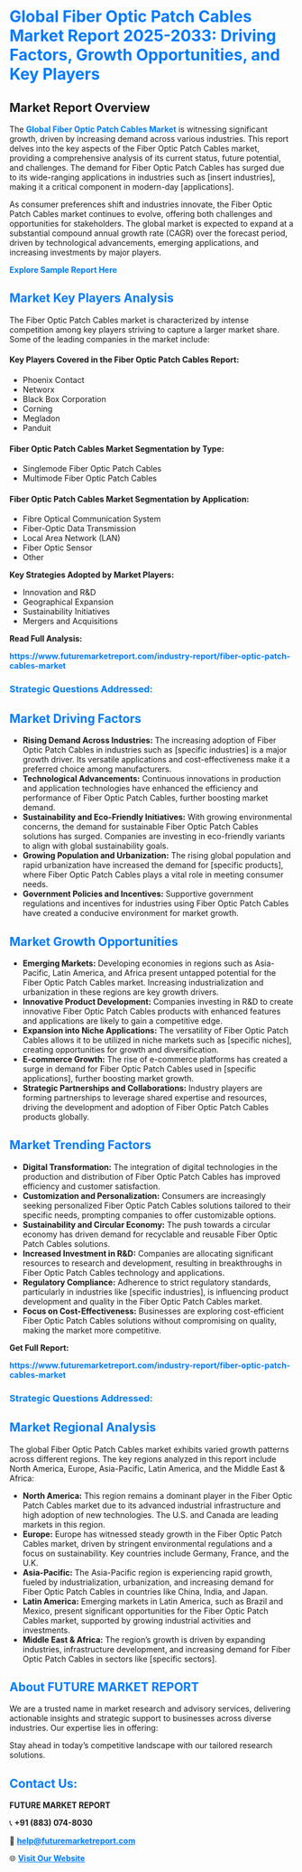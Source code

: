 <h1 style="color: #007BFF;">Global Fiber Optic Patch Cables Market Report 2025-2033: Driving Factors, Growth Opportunities, and Key Players</h1>

<section id="overview">
<h2>Market Report Overview</h2>
<p>The <a href="https://www.futuremarketreport.com/industry-report/fiber-optic-patch-cables-market" style="color: #007BFF; text-decoration: none;"><strong>Global Fiber Optic Patch Cables Market</strong></a> is witnessing significant growth, driven by increasing demand across various industries. This report delves into the key aspects of the Fiber Optic Patch Cables market, providing a comprehensive analysis of its current status, future potential, and challenges. The demand for Fiber Optic Patch Cables has surged due to its wide-ranging applications in industries such as [insert industries], making it a critical component in modern-day [applications].</p>
<p>As consumer preferences shift and industries innovate, the Fiber Optic Patch Cables market continues to evolve, offering both challenges and opportunities for stakeholders. The global market is expected to expand at a substantial compound annual growth rate (CAGR) over the forecast period, driven by technological advancements, emerging applications, and increasing investments by major players.</p>
</section>

<section id="overview">
<p><a href="https://www.futuremarketreport.com/request-sample/reportId=86604" style="color: #007BFF; text-decoration: none;"><strong>Explore Sample Report Here</strong></a></p>
</section>

<section id="key-players">
<h2 style="color: #007BFF;">Market Key Players Analysis</h2>
<p>The Fiber Optic Patch Cables market is characterized by intense competition among key players striving to capture a larger market share. Some of the leading companies in the market include:</p>
<h4>Key Players Covered in the Fiber Optic Patch Cables Report:</h4>
<ul><li>Phoenix Contact</li><li>Networx</li><li>Black Box Corporation</li><li>Corning</li><li>Megladon</li><li>Panduit</li></ul>
<h4>Fiber Optic Patch Cables Market Segmentation by Type:</h4>
<ul><li>Singlemode Fiber Optic Patch Cables</li><li>Multimode Fiber Optic Patch Cables</li></ul>

<h4>Fiber Optic Patch Cables Market Segmentation by Application:</h4>
<ul><li>Fibre Optical Communication System</li><li>Fiber-Optic Data Transmission</li><li>Local Area Network (LAN)</li><li>Fiber Optic Sensor</li><li>Other</li></ul>
<p><strong>Key Strategies Adopted by Market Players:</strong></p>
<ul>
<li>Innovation and R&D</li>
<li>Geographical Expansion</li>
<li>Sustainability Initiatives</li>
<li>Mergers and Acquisitions</li>
</ul>
</section>

<section>
<p><strong>Read Full Analysis: </strong></p><a href="https://www.futuremarketreport.com/industry-report/fiber-optic-patch-cables-market" style="color: #007BFF; text-decoration: none;"><strong>https://www.futuremarketreport.com/industry-report/fiber-optic-patch-cables-market</strong></a>
<h3 style="color: #007BFF;">Strategic Questions Addressed:</h3>
</section>

<section id="driving-factors">
<h2 style="color: #007BFF;">Market Driving Factors</h2>
<ul>
<li><strong>Rising Demand Across Industries:</strong> The increasing adoption of Fiber Optic Patch Cables in industries such as [specific industries] is a major growth driver. Its versatile applications and cost-effectiveness make it a preferred choice among manufacturers.</li>
<li><strong>Technological Advancements:</strong> Continuous innovations in production and application technologies have enhanced the efficiency and performance of Fiber Optic Patch Cables, further boosting market demand.</li>
<li><strong>Sustainability and Eco-Friendly Initiatives:</strong> With growing environmental concerns, the demand for sustainable Fiber Optic Patch Cables solutions has surged. Companies are investing in eco-friendly variants to align with global sustainability goals.</li>
<li><strong>Growing Population and Urbanization:</strong> The rising global population and rapid urbanization have increased the demand for [specific products], where Fiber Optic Patch Cables plays a vital role in meeting consumer needs.</li>
<li><strong>Government Policies and Incentives:</strong> Supportive government regulations and incentives for industries using Fiber Optic Patch Cables have created a conducive environment for market growth.</li>
</ul>
</section>

<section id="growth-opportunities">
<h2 style="color: #007BFF;">Market Growth Opportunities</h2>
<ul>
<li><strong>Emerging Markets:</strong> Developing economies in regions such as Asia-Pacific, Latin America, and Africa present untapped potential for the Fiber Optic Patch Cables market. Increasing industrialization and urbanization in these regions are key growth drivers.</li>
<li><strong>Innovative Product Development:</strong> Companies investing in R&D to create innovative Fiber Optic Patch Cables products with enhanced features and applications are likely to gain a competitive edge.</li>
<li><strong>Expansion into Niche Applications:</strong> The versatility of Fiber Optic Patch Cables allows it to be utilized in niche markets such as [specific niches], creating opportunities for growth and diversification.</li>
<li><strong>E-commerce Growth:</strong> The rise of e-commerce platforms has created a surge in demand for Fiber Optic Patch Cables used in [specific applications], further boosting market growth.</li>
<li><strong>Strategic Partnerships and Collaborations:</strong> Industry players are forming partnerships to leverage shared expertise and resources, driving the development and adoption of Fiber Optic Patch Cables products globally.</li>
</ul>
</section>

<section id="trending-factors">
<h2 style="color: #007BFF;">Market Trending Factors</h2>
<ul>
<li><strong>Digital Transformation:</strong> The integration of digital technologies in the production and distribution of Fiber Optic Patch Cables has improved efficiency and customer satisfaction.</li>
<li><strong>Customization and Personalization:</strong> Consumers are increasingly seeking personalized Fiber Optic Patch Cables solutions tailored to their specific needs, prompting companies to offer customizable options.</li>
<li><strong>Sustainability and Circular Economy:</strong> The push towards a circular economy has driven demand for recyclable and reusable Fiber Optic Patch Cables solutions.</li>
<li><strong>Increased Investment in R&D:</strong> Companies are allocating significant resources to research and development, resulting in breakthroughs in Fiber Optic Patch Cables technology and applications.</li>
<li><strong>Regulatory Compliance:</strong> Adherence to strict regulatory standards, particularly in industries like [specific industries], is influencing product development and quality in the Fiber Optic Patch Cables market.</li>
<li><strong>Focus on Cost-Effectiveness:</strong> Businesses are exploring cost-efficient Fiber Optic Patch Cables solutions without compromising on quality, making the market more competitive.</li>
</ul>
</section>

<section>
<p><strong>Get Full Report: </strong></p><a href="https://www.futuremarketreport.com/industry-report/fiber-optic-patch-cables-market" style="color: #007BFF; text-decoration: none;"><strong>https://www.futuremarketreport.com/industry-report/fiber-optic-patch-cables-market</strong></a>
<h3 style="color: #007BFF;">Strategic Questions Addressed:</h3>
</section>


<section id="regional-analysis">
<h2 style="color: #007BFF;">Market Regional Analysis</h2>
<p>The global Fiber Optic Patch Cables market exhibits varied growth patterns across different regions. The key regions analyzed in this report include North America, Europe, Asia-Pacific, Latin America, and the Middle East & Africa:</p>
<ul>
<li><strong>North America:</strong> This region remains a dominant player in the Fiber Optic Patch Cables market due to its advanced industrial infrastructure and high adoption of new technologies. The U.S. and Canada are leading markets in this region.</li>
<li><strong>Europe:</strong> Europe has witnessed steady growth in the Fiber Optic Patch Cables market, driven by stringent environmental regulations and a focus on sustainability. Key countries include Germany, France, and the U.K.</li>
<li><strong>Asia-Pacific:</strong> The Asia-Pacific region is experiencing rapid growth, fueled by industrialization, urbanization, and increasing demand for Fiber Optic Patch Cables in countries like China, India, and Japan.</li>
<li><strong>Latin America:</strong> Emerging markets in Latin America, such as Brazil and Mexico, present significant opportunities for the Fiber Optic Patch Cables market, supported by growing industrial activities and investments.</li>
<li><strong>Middle East & Africa:</strong> The region’s growth is driven by expanding industries, infrastructure development, and increasing demand for Fiber Optic Patch Cables in sectors like [specific sectors].</li>
</ul>
</section>

<footer>
<h2 style="color: #007BFF;">About FUTURE MARKET REPORT</h2>
<p>We are a trusted name in market research and advisory services, delivering actionable insights and strategic support to businesses across diverse industries. Our expertise lies in offering:</p>

<p>Stay ahead in today’s competitive landscape with our tailored research solutions.</p>

<h2 style="color: #007BFF;">Contact Us:</h2>
<p><strong>FUTURE MARKET REPORT</strong></p>
<p>📞 <strong>+91 (883) 074-8030</strong></p>
<p>📧 <strong><a href="mailto:help@futuremarketreport.com" style="color: #007BFF;">help@futuremarketreport.com</a></strong></p>
<p>🌐 <strong><a href="https://www.futuremarketreport.com/" style="color: #007BFF;">Visit Our Website</a></strong></p>
</footer>